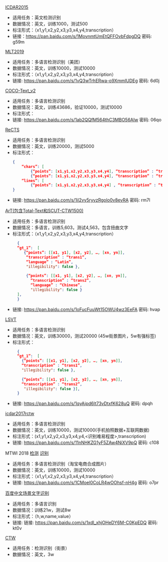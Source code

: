 [ICDAR2015](https://rrc.cvc.uab.es/?ch=4)
* 适用任务：英文检测识别
* 数据情况：英文，训练1000，测试500
* 标注形式：（x1,y1,x2,y2,x3,y3,x4,y4,transcription）
* 链接：https://pan.baidu.com/s/1MovnmtUmEtQFFOvbFdpgDQ  密码: g59m

[MLT2019](https://rrc.cvc.uab.es/?ch=15)
* 适用任务：多语言检测识别（美团）
* 数据情况：英文，训练10000，测试10000
* 标注形式：（x1,y1,x2,y2,x3,y3,x4,y4,transcription）
* 链接: https://pan.baidu.com/s/1vQ3wTrhERwa-o9XmmIUDEg  密码: 6d0j

[COCO-Text_v2](https://bgshih.github.io/cocotext/)
* 适用任务：多语言检测识别
* 数据情况：英文，训练43686，验证10000，测试10000
* 标注形式：
* 链接: https://pan.baidu.com/s/1ab2QQfM564thC3MBO56AIw  密码: 06qo


[ReCTS](https://rrc.cvc.uab.es/?ch=12&com=introduction)
* 适用任务：多语言检测识别
* 数据情况：英文，训练20000，测试5000
* 标注形式：
    ```json
    {
        “chars”: [
            {“points”: [x1,y1,x2,y2,x3,y3,x4,y4], “transcription” : “trans1”, "ignore":0 },
            {“points”: [x1,y1,x2,y2,x3,y3,x4,y4], “transcription” : “trans2”, " ignore ":0 }],
        “lines”: [
            {“points”: [x1,y1,x2,y2,x3,y3,x4,y4] , “transcription” : “trans3”, "ignore ":0 }],
    }
    ```
* 链接: https://pan.baidu.com/s/1il2vy5ryvzRgolo0v8evRA  密码: rm7l


[ArT(包含Total-Text和SCUT-CTW1500)](https://rrc.cvc.uab.es/?ch=14)
* 适用任务：多语言检测识别
* 数据情况：多语言，训练5,603，测试4,563，包含扭曲文字
* 标注形式：（x1,y1,x2,y2,x3,y3,x4,y4,transcription）
  ```json
    {
    “gt_1”:  [   
       {“points”: [[x1, y1], [x2, y2], …, [xn, yn]], 
        “transcription” : “trans1”, 
        “language” : “Latin”, 
        "illegibility": false },
                    
        {“points”: [[x1, y1], [x2, y2], …, [xn, yn]], 
          “transcription” : “trans2”, 
          “language” : “Chinese”, 
          "illegibility": false }
    ],
    }
  ```
* 链接: https://pan.baidu.com/s/1oFucFuuWt15OWU4wz3EeFA  密码: hvap


[LSVT](https://rrc.cvc.uab.es/?ch=16)
* 适用任务：多语言检测识别
* 数据情况：英文，训练30000，测试20000 (45w街景图片，5w有强标签)
* 标注形式：
  ```json
    {
    “gt_1”:  [   
      {“points”: [[x1, y1], [x2, y2], …, [xn, yn]], 
      “transcription” : “trans1”, 
      "illegibility": false },
                    
      {“points”: [[x1, y1], [x2, y2], …, [xn, yn]], 
      “transcription” : “trans2”, 
       "illegibility": false }],
    }
  ```
* 链接: https://pan.baidu.com/s/1qyAipd6lt73vDtxfK628uQ  密码: dpqh


[icdar2017rctw](https://blog.csdn.net/wl1710582732/article/details/89761818)
* 适用任务：多语言检测识别
* 数据情况：英文，训练10000，测试10000(手机拍照数据+互联网数据)
* 标注形式：(x1,y1,x2,y2,x3,y3,x4,y4,<识别难易程度>,transcription)
* 链接: https://pan.baidu.com/s/11nNHKZG1yF5ZAw4NiXV9pQ  密码: c108


MTWI 2018
[检测](https://tianchi.aliyun.com/competition/entrance/231685/introduction)
[识别](https://tianchi.aliyun.com/competition/entrance/231684/introduction)
* 适用任务：多语言检测识别（淘宝电商合成图片）
* 数据情况：英文，训练10000，测试10000
* 标注形式：（x1,y1,x2,y2,x3,y3,x4,y4,transcription）
* 链接: https://pan.baidu.com/s/1CMoel0CoLR4wOOhsf-nH4g  密码: o7pr


[百度中文场景文字识别](https://aistudio.baidu.com/aistudio/competition/detail/20)
* 适用任务：多语言识别
* 数据情况：训练21w，测试8w
* 标注形式：（h,w,name,value）
* 链接: 链接: https://pan.baidu.com/s/1xdl_xhjOHeDY6M-C0KpEDQ  密码: kt0v


[CTW](https://ctwdataset.github.io/)
* 适用任务：检测识别（街景）
* 数据情况：英文，3w
